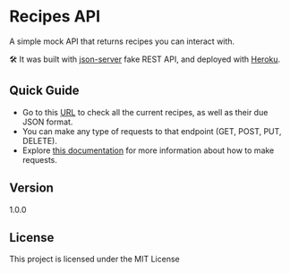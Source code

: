 # Recipes API

A simple mock API that returns recipes you can interact with.

🛠 It was built with [json-server](https://github.com/typicode/json-server) fake REST API, and deployed with [Heroku](https://www.heroku.com/platform).

## Quick Guide

-   Go to this [URL](https://recipes-api-project.herokuapp.com/recipes) to check all the current recipes, as well as their due JSON format.
-   You can make any type of requests to that endpoint (GET, POST, PUT, DELETE).
-   Explore [this documentation](https://github.com/typicode/json-server#getting-started) for more information about how to make requests.

## Version

1.0.0

## License

This project is licensed under the MIT License
